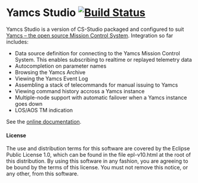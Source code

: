 Yamcs Studio [![Build Status](https://travis-ci.org/yamcs/yamcs-studio.svg?branch=master)](https://travis-ci.org/yamcs/yamcs-studio)
==========================================================

Yamcs Studio is a version of CS-Studio packaged and configured to suit [Yamcs – the open source Mission Control System](https://github.com/yamcs/yamcs). Integration so far includes:
* Data source definition for connecting to the Yamcs Mission Control System. This enables subscribing to realtime or replayed telemetry data
* Autocompletion on parameter names
* Browsing the Yamcs Archive
* Viewing the Yamcs Event Log
* Assembling a stack of telecommands for manual issuing to Yamcs
* Viewing command history accross a Yamcs instance
* Multiple-node support with automatic failover when a Yamcs instance goes down
* LOS/AOS TM indication


See the [online documentation](https://github.com/yamcs/yamcs-studio/wiki).

#### License
The use and distribution terms for this software are covered by the Eclipse Public License 1.0, which can be found in the file epl-v10.html at the root of this distribution. By using this software in any fashion, you are agreeing to be bound by the terms of this license. You must not remove this notice, or any other, from this software.
